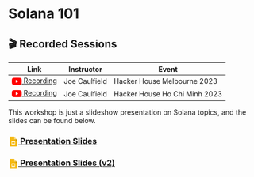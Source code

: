 # Solana 101

## 🎬 Recorded Sessions
| Link | Instructor | Event |
| ---- | ---------- | ----- |
| [<img src="https://raw.githubusercontent.com/Solana-Workshops/.github/main/.docs/youtube-icon.png" alt="youtube" width="20" align="center"/> Recording](https://youtu.be/wtW_7wTw6X8) | Joe Caulfield | Hacker House Melbourne 2023 |
| [<img src="https://raw.githubusercontent.com/Solana-Workshops/.github/main/.docs/youtube-icon.png" alt="youtube" width="20" align="center"/> Recording](https://youtu.be/56Erql9229E) | Joe Caulfield | Hacker House Ho Chi Minh 2023 |

This workshop is just a slideshow presentation on Solana topics, and the slides can be found below.

### [<img src="https://raw.githubusercontent.com/Solana-Workshops/.github/main/.docs/slides-icon.svg" alt="slides" width="20" align="center"/> Presentation Slides](https://docs.google.com/presentation/d/1mIMogMHch9Edf1_LAg-Dycc_51qat2BeQP1y3fjnRWg/edit#slide=id.g13de5c058cb_2_1366)

### [<img src="https://raw.githubusercontent.com/Solana-Workshops/.github/main/.docs/slides-icon.svg" alt="slides" width="20" align="center"/> Presentation Slides (v2)](https://docs.google.com/presentation/d/1e62b2hRbfREidLsVEnDNDKjXCRQDW2cyQOesy9Ozsbs/edit?usp=sharing)
